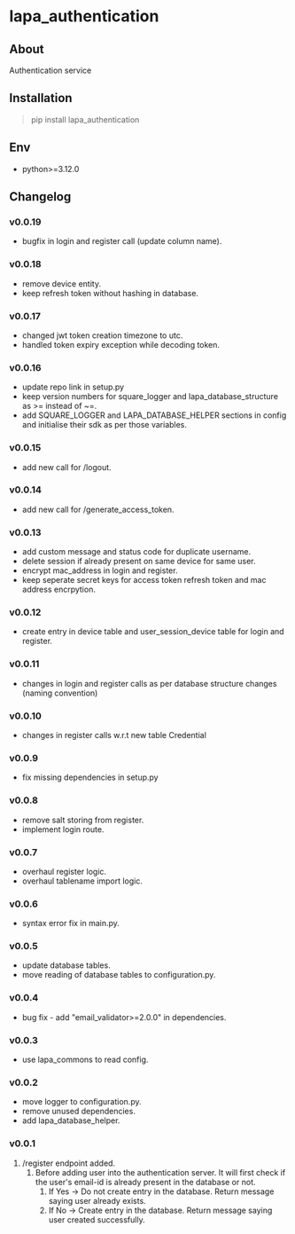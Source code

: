 # lapa_authentication

## About

Authentication service

## Installation

> pip install lapa_authentication

## Env

- python>=3.12.0

## Changelog

### v0.0.19

- bugfix in login and register call (update column name).

### v0.0.18

- remove device entity.
- keep refresh token without hashing in database.

### v0.0.17

- changed jwt token creation timezone to utc.
- handled token expiry exception while decoding token.

### v0.0.16

- update repo link in setup.py
- keep version numbers for square_logger and lapa_database_structure as >= instead of ~=.
- add SQUARE_LOGGER and LAPA_DATABASE_HELPER sections in config and initialise their sdk as per those variables.

### v0.0.15

- add new call for /logout.

### v0.0.14

- add new call for /generate_access_token.

### v0.0.13

- add custom message and status code for duplicate username.
- delete session if already present on same device for same user.
- encrypt mac_address in login and register.
- keep seperate secret keys for access token refresh token and mac address encrpytion.

### v0.0.12

- create entry in device table and user_session_device table for login and register.

### v0.0.11

- changes in login and register calls as per database structure changes (naming convention)

### v0.0.10

- changes in register calls w.r.t new table Credential

### v0.0.9

- fix missing dependencies in setup.py

### v0.0.8

- remove salt storing from register.
- implement login route.

### v0.0.7

- overhaul register logic.
- overhaul tablename import logic.

### v0.0.6

- syntax error fix in main.py.

### v0.0.5

- update database tables.
- move reading of database tables to configuration.py.

### v0.0.4

- bug fix - add "email_validator>=2.0.0" in dependencies.

### v0.0.3

- use lapa_commons to read config.

### v0.0.2

- move logger to configuration.py.
- remove unused dependencies.
- add lapa_database_helper.

### v0.0.1

1. /register endpoint added.
    1. Before adding user into the authentication server. It will first check if the user's email-id is already present
       in the database or not.
        1. If Yes -> Do not create entry in the database. Return message saying user already exists.
        2. If No -> Create entry in the database. Return message saying user created successfully.
